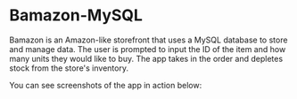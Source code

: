 # Bamazon-MySQL

Bamazon is an Amazon-like storefront that uses a MySQL database to store and manage data. The user is prompted to input the ID of the item and how many units they would like to buy. The app takes in the order and depletes stock from the store's inventory.

You can see screenshots of the app in action below:
